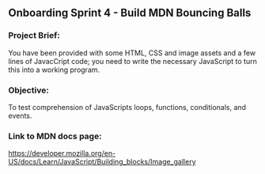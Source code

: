 ## Onboarding Sprint 4 - Build MDN Bouncing Balls

### Project Brief:
You have been provided with some HTML, CSS and image assets and a few lines of JavacCript code; you need to write the necessary JavaScript to turn this into a working program.

### Objective:
To test comprehension of JavaScripts loops, functions, conditionals, and events.

### Link to MDN docs page:
https://developer.mozilla.org/en-US/docs/Learn/JavaScript/Building_blocks/Image_gallery